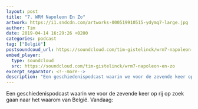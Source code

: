 ```yaml
---
layout: post
title: "7. WRM Napoleon En Zo"
artwork: https://i1.sndcdn.com/artworks-000519910515-ydymq7-large.jpg
author: Tim
date: 2019-04-14 16:29:26 +0200
categories: podcast
tag: ["België"]
postsoundcoud_url: https://soundcloud.com/tim-gistelinck/wrm7-napoleon-en-zo
embed_player:
  type: soundcloud
  src: https://soundcloud.com/tim-gistelinck/wrm7-napoleon-en-zo
excerpt_separator: <!--more-->
description: "Een geschiedenispodcast waarin we voor de zevende keer op rij op zoek gaan naar het waarom van België."
---
```

Een geschiedenispodcast waarin we voor de zevende keer op rij op zoek gaan naar het waarom van België. Vandaag: